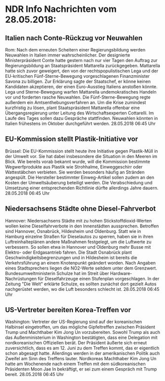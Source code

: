 # NDR Info Nachrichten vom 28.05.2018:


## Italien nach Conte-Rückzug vor Neuwahlen
Rom: Nach dem erneuten Scheitern einer Regierungsbildung werden Neuwahlen in Italien immer wahrscheinlicher. Der designierte Ministerpräsident Conte hatte gestern nach nur vier Tagen den Auftrag zur Regierungsbildung an Staatspräsident Mattarella zurückgegeben. Mattarella hatte sich zuvor geweigert, den von der rechtspopulistischen Lega und der EU-kritischen Fünf-Sterne-Bewegung vorgeschlagenen Finanzminister Savona zu billigen. Zur Erklärung sagte der Staatschef, er könne keinen Kandidaten akzeptieren, der einen Euro-Ausstieg Italiens anstoßen könnte. Lega und Sterne-Bewegung warfen Mattarella undemokratisches Handeln vor und forderten rasche Neuwahlen. Die Fünf-Sterne-Bewegung regte außerdem ein Amtsenthebungsverfahren an. Um die Krise zumindest kurzfristig zu lösen, plant Staatspräsident Mattarella offenbar eine Übergangsregierung unter Leitung des Wirtschaftsexperten Cottarelli. Im Laufe des Tages sollen dazu Gespräche stattfinden. Neuwahlen könnten in Italien frühestens im Oktober durchgeführt werden. 28.05.2018 06:45 Uhr 

## EU-Kommission stellt Plastik-Initiative vor
Brüssel: Die EU-Kommission stellt heute ihre Initiative gegen Plastik-Müll in der Umwelt vor. Sie hat dabei insbesondere die Situation in den Meeren im Blick. Wie bereits vorab bekannt wurde, will die Kommission bestimmte Wegwerfprodukte aus Plastik wie Strohhalme, Einweggeschirr oder Wattestäbchen verbieten. Sie werden besonders häufig an Stränden angespült. Die Hersteller bestimmter Einweg-Artikel sollen zudem an den Kosten der Umweltsäuberung beteiligt werden. Die Verabschiedung und Umsetzung einer entsprechenden Richtlinie dürfte allerdings Jahre dauern. 28.05.2018 06:45 Uhr 

## Niedersachsens Städte ohne Diesel-Fahrverbot
Hannover:	Niedersachsens Städte mit zu hohen Stickstoffdioxid-Werten wollen keine Dieselfahrverbote in den Innenstädten aussprechen. Betroffen sind Hannover, Osnabrück, Hildesheim und Oldenburg. Statt wie in Hamburg einzelne Straßen für Dieselautos zu sperren, haben sie in ihren Luftreinhalteplänen andere Maßnahmen festgelegt, um die Luftwerte zu verbessern. So sollen etwa in Hannover und Oldenburg mehr Busse mit Elektro- oder Erdgasantrieb fahren. Die Stadt Osnabrück plant Geschwindigkeitsbegrenzungen und in Hildesheim ist bereits die Verkehrsführung an einem Knotenpunkt geändert worden. Nach Angaben eines Stadtsprechers liegen die NO2-Werte seitdem unter dem Grenzwert. Bundesumweltministerin Schulze hat im Streit über Hardware-Nachrüstungen für Dieselfahrzeuge einen Stufenplan vorgeschlagen. In der Zeitung "Die Welt" erklärte Schulze, es sollten zunächst dort gezielt Autos nachgerüstet werden, wo die Luft besonders schlecht ist. 28.05.2018 06:45 Uhr 

## US-Vertreter bereiten Korea-Treffen vor
Washington: Vertreter der US-Regierung sind auf der koreanischen Halbinsel eingetroffen, um das mögliche Gipfeltreffen zwischen Präsident Trump und Machthaber Kim Jong Un vorzubereiten. Sowohl Trump als auch das Außenministerium in Washington bestätigten, dass eine Delegation mit nordkoreanischen Offiziellen berät. Der Präsident äußerte sich erneut zuversichtlich, dass es am 12. Juni zu dem Treffen kommt, das er eigentlich schon abgesagt hatte. Allerdings werden in der amerikanischen Politik auch Zweifel am Sinn des Treffens lauter. Nordkoreas Machthaber Kim Jong Un hatte am Wochenende nach einem Treffen mit dem südkoreanischen Präsidenten Moon Jae In bekräftigt, er sei zum einem Gespräch mit Trump bereit. 28.05.2018 06:45 Uhr 
